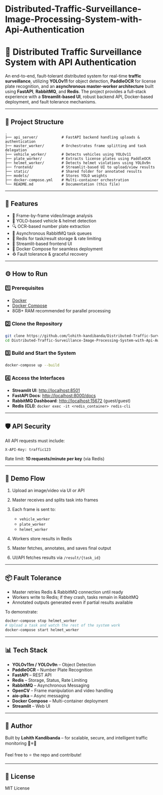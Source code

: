 # Distributed-Traffic-Surveillance-Image-Processing-System-with-Api-Authentication
# 🚦 Distributed Traffic Surveillance System with API Authentication

An end-to-end, fault-tolerant distributed system for real-time **traffic surveillance**, utilizing **YOLOv11** for object detection, **PaddleOCR** for license plate recognition, and an **asynchronous master-worker architecture** built using **FastAPI**, **RabbitMQ**, and **Redis**. The project provides a full-stack experience with a **Streamlit-based UI**, robust backend API, Docker-based deployment, and fault tolerance mechanisms.

---

## 📁 Project Structure

```
.
├── api_server/           # FastAPI backend handling uploads & authentication
├── master_worker/        # Orchestrates frame splitting and task delegation
├── vehicle_worker/       # Detects vehicles using YOLOv11
├── plate_worker/         # Extracts license plates using PaddleOCR
├── helmet_worker/        # Detects helmet violations using YOLOv9n
├── frontend/             # Streamlit-based UI to upload/view results
├── static/               # Shared folder for annotated results
├── models/               # Stores YOLO weights
├── docker-compose.yml    # Multi-container orchestration
└── README.md             # Documentation (this file)
```

---

## 🚀 Features

* 🎥 Frame-by-frame video/image analysis
* 🧠 YOLO-based vehicle & helmet detection
* 🔍 OCR-based number plate extraction
* 🐇 Asynchronous RabbitMQ task queues
* 🧾 Redis for task/result storage & rate limiting
* 💽 Streamlit-based frontend UI
* 🐳 Docker Compose for seamless deployment
* ♻️ Fault tolerance & graceful recovery

---

## ⚙️ How to Run

### 1️⃣ Prerequisites

* [Docker](https://www.docker.com/products/docker-desktop)
* [Docker Compose](https://docs.docker.com/compose/)
* 8GB+ RAM recommended for parallel processing

### 2️⃣ Clone the Repository

```bash
git clone https://github.com/lohith-kandibanda/Distributed-Traffic-Surveillance-Image-Processing-System-with-Api-Authentication.git
cd Distributed-Traffic-Surveillance-Image-Processing-System-with-Api-Authentication
```

### 3️⃣ Build and Start the System

```bash
docker-compose up --build
```

### 4️⃣ Access the Interfaces

* **Streamlit UI**: [http://localhost:8501](http://localhost:8501)
* **FastAPI Docs**: [http://localhost:8000/docs](http://localhost:8000/docs)
* **RabbitMQ Dashboard**: [http://localhost:15672](http://localhost:15672) (guest/guest)
* **Redis (CLI)**: `docker exec -it <redis_container> redis-cli`

---

## 🛡️ API Security

All API requests must include:

```http
X-API-Key: traffic123
```

Rate limit: **10 requests/minute per key** (via Redis)

---

## 🧪 Demo Flow

1. Upload an image/video via UI or API
2. Master receives and splits task into frames
3. Each frame is sent to:

   * `vehicle_worker`
   * `plate_worker`
   * `helmet_worker`
4. Workers store results in Redis
5. Master fetches, annotates, and saves final output
6. UI/API fetches results via `/result/{task_id}`

---

## 📦 Fault Tolerance

* Master retries Redis & RabbitMQ connection until ready
* Workers write to Redis; if they crash, tasks remain in RabbitMQ
* Annotated outputs generated even if partial results available

To demonstrate:

```bash
docker-compose stop helmet_worker
# Upload a task and watch the rest of the system work
docker-compose start helmet_worker
```

---

## 📊 Tech Stack

* **YOLOv11m / YOLOv9n** – Object Detection
* **PaddleOCR** – Number Plate Recognition
* **FastAPI** – REST API
* **Redis** – Storage, Status, Rate Limiting
* **RabbitMQ** – Asynchronous Messaging
* **OpenCV** – Frame manipulation and video handling
* **aio-pika** – Async messaging
* **Docker Compose** – Multi-container deployment
* **Streamlit** – Web UI

---

## 🤝 Author

Built by **Lohith Kandibanda** – for scalable, secure, and intelligent traffic monitoring 🚗🟍️🚵️

Feel free to ⭐ the repo and contribute!

---

## 🦾 License

MIT License
